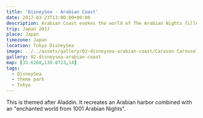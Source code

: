 ```yaml
---
title: 'DisneySea - Arabian Coast'
date: 2017-03-23T13:00:00+09:00
description: Arabian Coast evokes the world of The Arabian Nights filled with magic and mystery.
trip: Japan 2017
place: Japan
timezone: Japan
location: Tokyo DisneySea
image: ../../assets/gallery/02-disneysea-arabian-coast/Caravan Carousel.jpeg
gallery: 02-disneysea-arabian-coast
map: [35.6268,139.8723,14]
tags:
  - DisneySea
  - theme park
  - Tokyo
---
```

This is themed after Aladdin. It recreates an Arabian harbor combined with an "enchanted world from 1001 Arabian Nights".
